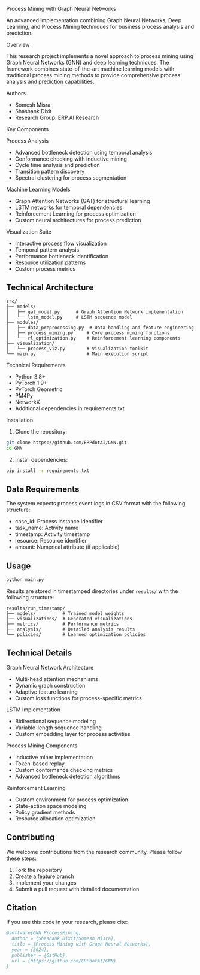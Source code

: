 Process Mining with Graph Neural Networks

An advanced implementation combining Graph Neural Networks, Deep Learning, and Process Mining techniques for business process analysis and prediction.

Overview

This research project implements a novel approach to process mining using Graph Neural Networks (GNN) and deep learning techniques. The framework combines state-of-the-art machine learning models with traditional process mining methods to provide comprehensive process analysis and prediction capabilities.

Authors
- Somesh Misra
- Shashank Dixit
- Research Group: ERP.AI Research

Key Components

Process Analysis
- Advanced bottleneck detection using temporal analysis
- Conformance checking with inductive mining
- Cycle time analysis and prediction
- Transition pattern discovery
- Spectral clustering for process segmentation

Machine Learning Models
- Graph Attention Networks (GAT) for structural learning
- LSTM networks for temporal dependencies
- Reinforcement Learning for process optimization
- Custom neural architectures for process prediction

Visualization Suite
- Interactive process flow visualization
- Temporal pattern analysis
- Performance bottleneck identification
- Resource utilization patterns
- Custom process metrics

## Technical Architecture

```
src/
├── models/
│   ├── gat_model.py      # Graph Attention Network implementation
│   └── lstm_model.py     # LSTM sequence model
├── modules/
│   ├── data_preprocessing.py  # Data handling and feature engineering
│   ├── process_mining.py     # Core process mining functions
│   └── rl_optimization.py    # Reinforcement learning components
├── visualization/
│   └── process_viz.py        # Visualization toolkit
└── main.py                   # Main execution script
```

Technical Requirements

- Python 3.8+
- PyTorch 1.9+
- PyTorch Geometric
- PM4Py
- NetworkX
- Additional dependencies in requirements.txt

Installation

1. Clone the repository:
```bash
git clone https://github.com/ERPdotAI/GNN.git
cd GNN
```

2. Install dependencies:
```bash
pip install -r requirements.txt
```

## Data Requirements

The system expects process event logs in CSV format with the following structure:
- case_id: Process instance identifier
- task_name: Activity name
- timestamp: Activity timestamp
- resource: Resource identifier
- amount: Numerical attribute (if applicable)

## Usage

```bash
python main.py
```

Results are stored in timestamped directories under `results/` with the following structure:
```
results/run_timestamp/
├── models/          # Trained model weights
├── visualizations/  # Generated visualizations
├── metrics/         # Performance metrics
├── analysis/        # Detailed analysis results
└── policies/        # Learned optimization policies
```

## Technical Details

Graph Neural Network Architecture
- Multi-head attention mechanisms
- Dynamic graph construction
- Adaptive feature learning
- Custom loss functions for process-specific metrics

LSTM Implementation
- Bidirectional sequence modeling
- Variable-length sequence handling
- Custom embedding layer for process activities

Process Mining Components
- Inductive miner implementation
- Token-based replay
- Custom conformance checking metrics
- Advanced bottleneck detection algorithms

Reinforcement Learning
- Custom environment for process optimization
- State-action space modeling
- Policy gradient methods
- Resource allocation optimization

## Contributing

We welcome contributions from the research community. Please follow these steps:

1. Fork the repository
2. Create a feature branch
3. Implement your changes
4. Submit a pull request with detailed documentation

## Citation

If you use this code in your research, please cite:

```bibtex
@software{GNN_ProcessMining,
  author = {Shashank Dixit/Somesh Misra},
  title = {Process Mining with Graph Neural Networks},
  year = {2024},
  publisher = {GitHub},
  url = {https://github.com/ERPdotAI/GNN}
}
``` 
